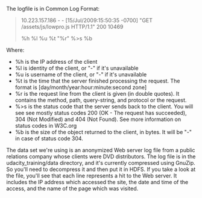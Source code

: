 The logfile is in Common Log Format:

> 10.223.157.186 - - [15/Jul/2009:15:50:35 -0700] "GET /assets/js/lowpro.js HTTP/1.1" 200 10469
> 
> %h %l %u %t \"%r\" %>s %b

Where:

* %h is the IP address of the client
* %l is identity of the client, or "-" if it's unavailable
* %u is username of the client, or "-" if it's unavailable
* %t is the time that the server finished processing the request. The format is [day/month/year:hour:minute:second zone]
* %r is the request line from the client is given (in double quotes). It contains the method, path, query-string, and protocol or the request.
* %>s is the status code that the server sends back to the client. You will see see mostly status codes 200 (OK - The request has succeeded), 304 (Not Modified) and 404 (Not Found). See more information on status codes in W3C.org
* %b is the size of the object returned to the client, in bytes. It will be "-" in case of status code 304.


The data set we're using is an anonymized Web server log file from a public relations company whose clients were DVD distributors. The log file is in the udacity_training/data directory, and it's currently compressed using GnuZip. So you'll need to decompress it and then put it in HDFS. If you take a look at the file, you'll see that each line represents a hit to the Web server. It includes the IP address which accessed the site, the date and time of the access, and the name of the page which was visited.
